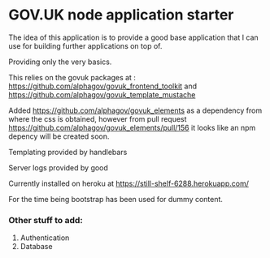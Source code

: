 # GOV.UK node application starter

The idea of this application is to provide a good base application that I can use for building further applications on top of.

Providing only the very basics.

This relies on the govuk packages at : https://github.com/alphagov/govuk_frontend_toolkit and https://github.com/alphagov/govuk_template_mustache

Added https://github.com/alphagov/govuk_elements as a dependency from where the css is obtained, however from pull request https://github.com/alphagov/govuk_elements/pull/156 it looks like an npm depency will be created soon.

Templating provided by handlebars

Server logs provided by good

Currently installed on heroku at https://still-shelf-6288.herokuapp.com/

For the time being bootstrap has been used for dummy content.

### Other stuff to add:
1. Authentication
2. Database
